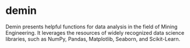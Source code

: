 # demin
Demin presents helpful functions for data analysis in the field of Mining Engineering. It leverages the resources of widely recognized data science libraries, such as NumPy, Pandas, Matplotlib, Seaborn, and Scikit-Learn.
